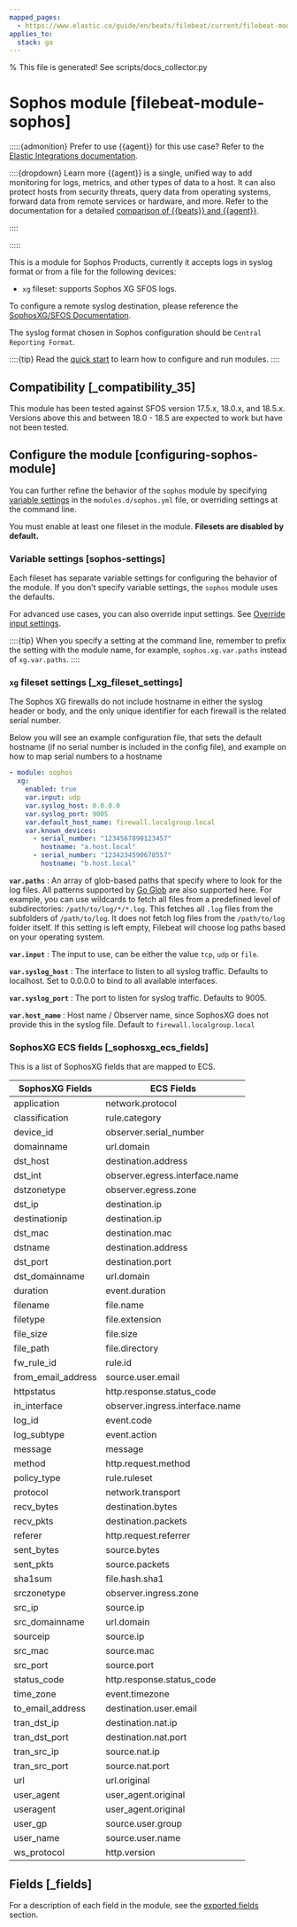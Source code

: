 ```yaml
---
mapped_pages:
  - https://www.elastic.co/guide/en/beats/filebeat/current/filebeat-module-sophos.html
applies_to:
  stack: ga
---
```


% This file is generated! See scripts/docs_collector.py

# Sophos module [filebeat-module-sophos]

:::::{admonition} Prefer to use {{agent}} for this use case?
Refer to the [Elastic Integrations documentation](integration-docs://reference/sophos/index.md).

::::{dropdown} Learn more
{{agent}} is a single, unified way to add monitoring for logs, metrics, and other types of data to a host. It can also protect hosts from security threats, query data from operating systems, forward data from remote services or hardware, and more. Refer to the documentation for a detailed [comparison of {{beats}} and {{agent}}](docs-content://reference/fleet/index.md).

::::


:::::


This is a module for Sophos Products, currently it accepts logs in syslog format or from a file for the following devices:

* `xg` fileset: supports Sophos XG SFOS logs.

To configure a remote syslog destination, please reference the [SophosXG/SFOS Documentation](https://docs.sophos.com/nsg/sophos-firewall/18.5/Help/en-us/webhelp/onlinehelp/nsg/tasks/SyslogServerAdd.md).

The syslog format chosen in Sophos configuration should be `Central Reporting Format`.

::::{tip}
Read the [quick start](/reference/filebeat/filebeat-installation-configuration.md) to learn how to configure and run modules.
::::



## Compatibility [_compatibility_35]

This module has been tested against SFOS version 17.5.x, 18.0.x, and 18.5.x. Versions above this and between 18.0 - 18.5 are expected to work but have not been tested.


## Configure the module [configuring-sophos-module]

You can further refine the behavior of the `sophos` module by specifying [variable settings](#sophos-settings) in the `modules.d/sophos.yml` file, or overriding settings at the command line.

You must enable at least one fileset in the module. **Filesets are disabled by default.**


### Variable settings [sophos-settings]

Each fileset has separate variable settings for configuring the behavior of the module. If you don’t specify variable settings, the `sophos` module uses the defaults.

For advanced use cases, you can also override input settings. See [Override input settings](/reference/filebeat/advanced-settings.md).

::::{tip}
When you specify a setting at the command line, remember to prefix the setting with the module name, for example, `sophos.xg.var.paths` instead of `xg.var.paths`.
::::



### `xg` fileset settings [_xg_fileset_settings]

The Sophos XG firewalls do not include hostname in either the syslog header or body, and the only unique identifier for each firewall is the related serial number.

Below you will see an example configuration file, that sets the default hostname (if no serial number is included in the config file), and example on how to map serial numbers to a hostname

```yaml
- module: sophos
  xg:
    enabled: true
    var.input: udp
    var.syslog_host: 0.0.0.0
    var.syslog_port: 9005
    var.default_host_name: firewall.localgroup.local
    var.known_devices:
      - serial_number: "1234567890123457"
        hostname: "a.host.local"
      - serial_number: "1234234590678557"
        hostname: "b.host.local"
```

**`var.paths`**
:   An array of glob-based paths that specify where to look for the log files. All patterns supported by [Go Glob](https://golang.org/pkg/path/filepath/#Glob) are also supported here. For example, you can use wildcards to fetch all files from a predefined level of subdirectories: `/path/to/log/*/*.log`. This fetches all `.log` files from the subfolders of `/path/to/log`. It does not fetch log files from the `/path/to/log` folder itself. If this setting is left empty, Filebeat will choose log paths based on your operating system.

**`var.input`**
:   The input to use, can be either the value `tcp`, `udp` or `file`.

**`var.syslog_host`**
:   The interface to listen to all syslog traffic. Defaults to localhost. Set to 0.0.0.0 to bind to all available interfaces.

**`var.syslog_port`**
:   The port to listen for syslog traffic. Defaults to 9005.

**`var.host_name`**
:   Host name / Observer name, since SophosXG does not provide this in the syslog file. Default to `firewall.localgroup.local`


### SophosXG ECS fields [_sophosxg_ecs_fields]

This is a list of SophosXG fields that are mapped to ECS.

| SophosXG Fields | ECS Fields |
| --- | --- |
| application | network.protocol |
| classification | rule.category |
| device_id | observer.serial_number |
| domainname | url.domain |
| dst_host | destination.address |
| dst_int | observer.egress.interface.name |
| dstzonetype | observer.egress.zone |
| dst_ip | destination.ip |
| destinationip | destination.ip |
| dst_mac | destination.mac |
| dstname | destination.address |
| dst_port | destination.port |
| dst_domainname | url.domain |
| duration | event.duration |
| filename | file.name |
| filetype | file.extension |
| file_size | file.size |
| file_path | file.directory |
| fw_rule_id | rule.id |
| from_email_address | source.user.email |
| httpstatus | http.response.status_code |
| in_interface | observer.ingress.interface.name |
| log_id | event.code |
| log_subtype | event.action |
| message | message |
| method | http.request.method |
| policy_type | rule.ruleset |
| protocol | network.transport |
| recv_bytes | destination.bytes |
| recv_pkts | destination.packets |
| referer | http.request.referrer |
| sent_bytes | source.bytes |
| sent_pkts | source.packets |
| sha1sum | file.hash.sha1 |
| srczonetype | observer.ingress.zone |
| src_ip | source.ip |
| src_domainname | url.domain |
| sourceip | source.ip |
| src_mac | source.mac |
| src_port | source.port |
| status_code | http.response.status_code |
| time_zone | event.timezone |
| to_email_address | destination.user.email |
| tran_dst_ip | destination.nat.ip |
| tran_dst_port | destination.nat.port |
| tran_src_ip | source.nat.ip |
| tran_src_port | source.nat.port |
| url | url.original |
| user_agent | user_agent.original |
| useragent | user_agent.original |
| user_gp | source.user.group |
| user_name | source.user.name |
| ws_protocol | http.version |

## Fields [_fields]

For a description of each field in the module, see the [exported fields](/reference/filebeat/exported-fields-sophos.md) section.
